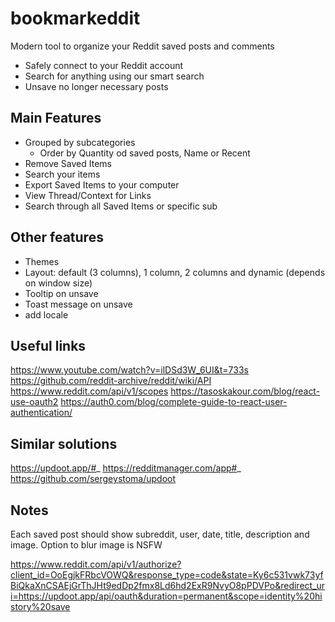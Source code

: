 # bookmarkeddit

Modern tool to organize your Reddit saved posts and comments

- Safely connect to your Reddit account
- Search for anything using our smart search
- Unsave no longer necessary posts

## Main Features

- Grouped by subcategories
  - Order by Quantity od saved posts, Name or Recent
- Remove Saved Items
- Search your items
- Export Saved Items to your computer
- View Thread/Context for Links
- Search through all Saved Items or specific sub

## Other features

- Themes
- Layout: default (3 columns), 1 column, 2 columns and dynamic (depends on window size)
- Tooltip on unsave
- Toast message on unsave
- add locale

## Useful links

https://www.youtube.com/watch?v=ilDSd3W_6UI&t=733s
https://github.com/reddit-archive/reddit/wiki/API
https://www.reddit.com/api/v1/scopes
https://tasoskakour.com/blog/react-use-oauth2
https://auth0.com/blog/complete-guide-to-react-user-authentication/

## Similar solutions

https://updoot.app/#_
https://redditmanager.com/app#_
https://github.com/sergeystoma/updoot

## Notes

Each saved post should show subreddit, user, date, title, description and image. Option to blur image is NSFW

https://www.reddit.com/api/v1/authorize?client_id=OoEgjkFRbcVOWQ&response_type=code&state=Ky6c531vwk73yfBiQkaXnCSAEjGrThJHt9edDp2fmx8Ld6hd2ExR9NvyO8pPDVPo&redirect_uri=https://updoot.app/api/oauth&duration=permanent&scope=identity%20history%20save